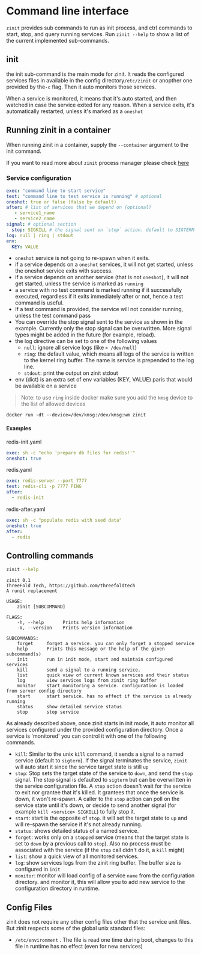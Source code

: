 # Command line interface
`zinit` provides sub commands to run as init process, and ctrl commands to start, stop, and query running services.
Run `zinit --help` to show a list of the current implemented sub-commands.

## init
the init sub-command is the main mode for zinit. 
It reads the configured services files in available in the config directory`/etc/zinit` or anopther one provided by the`-c` flag. Then it auto monitors those services.

When a service is monitored, it means that it's auto started, and then watched in case the service exited for any reason. When a service exits, it's automatically restarted, unless it's marked as a `oneshot`

## Running zinit in a container

When running zinit in a container, supply the `--container` argument to the init command.

If you want to read more about `zinit` process manager please check [here](implementation.md)

### Service configuration
```yaml
exec: "command line to start service"
test: "command line to test service is running" # optional
oneshot: true or false (false by default)
after: # list of services that we depend on (optional)
   - service1_name
   - service2_name
signal: # optional section
  stop: SIGKILL # the signal sent on `stop` action. default to SIGTERM
log: null | ring | stdout
env:
  KEY: VALUE
```

- `oneshot` service is not going to re-spawn when it exits.
- if a service depends on a `oneshot` services, it will not get started, unless the oneshot service exits with success.
- if a service depends on another service (that is not `oneshot`), it will not get started, unless the service is marked as `running`
- a service with no test command is marked running if it successfully executed, regardless if it exits immediately after or not, hence a test command is useful.
- If a test command is provided, the service will not consider running, unless the test command pass
- You can override the stop signal sent to the service as shown in the example. Currently only the stop
  signal can be overwritten. More signal types might be added in the future (for example, reload).
- the log directive can be set to one of the following values
  - `null`: ignore all service logs (like `> /dev/null`)
  - `ring`: the default value, which means all logs of the service is written to the kernel ring buffer. The name is service is prepended to the log line.
  - `stdout`: print the output on zinit stdout
- env (dict) is an extra set of env variables (KEY, VALUE) paris that would be available on a service

> Note: to use `ring` inside docker make sure you add the `kmsg` device to the list of allowed devices
```
docker run -dt --device=/dev/kmsg:/dev/kmsg:wm zinit
```

#### Examples
redis-init.yaml
```yaml
exec: sh -c "echo 'prepare db files for redis!'"
oneshot: true
```

redis.yaml
```yaml
exec: redis-server --port 7777
test: redis-cli -p 7777 PING
after:
  - redis-init
```

redis-after.yaml
```yaml
exec: sh -c "populate redis with seed data"
oneshot: true
after:
  - redis
```

## Controlling commands
```bash
zinit --help
```

```
zinit 0.1
ThreeFold Tech, https://github.com/threefoldtech
A runit replacement

USAGE:
    zinit [SUBCOMMAND]

FLAGS:
    -h, --help       Prints help information
    -V, --version    Prints version information

SUBCOMMANDS:
    forget     forget a service. you can only forget a stopped service
    help       Prints this message or the help of the given subcommand(s)
    init       run in init mode, start and maintain configured services
    kill       send a signal to a running service.
    list       quick view of current known services and their status
    log        view services logs from zinit ring buffer
    monitor    start monitoring a service. configuration is loaded from server config directory
    start      start service. has no effect if the service is already running
    status     show detailed service status
    stop       stop service

```

As already described above, once zinit starts in init mode, it auto monitor all services configured under the provided configuration directory. Once a service is 'monitored' you can control it with one of the following commands.

- `kill`: Similar to the unix `kill` command, it sends a signal to a named service (default to `sigterm`). If the signal terminates the service, `zinit` will auto start it since the service target state is still `up`
- `stop`: Stop sets the target state of the service to `down`, and send the `stop` signal. The stop signal is defaulted to `sigterm` but can be overwritten in the service configuration file. A `stop` action doesn't wait for the service to exit nor grantee that it's killed. It grantees that once the service is down, it won't re-spawn. A caller to the `stop` action can poll on the service state until it's down, or decide to send another signal (for example `kill <service> SIGKILL`) to fully stop it.
- `start`: start is the opposite of `stop`. it will set the target state to `up` and will re-spawn the service if it's not already running.
- `status`: shows detailed status of a named service.
- `forget`: works only on a `stopped` service (means that the target state is set to `down` by a previous call to `stop`). Also no process must be associated with the service (if the `stop` call didn't do it, a `kill` might)
- `list`: show a quick view of all monitored services.
- `log`: show services logs from the zinit ring buffer. The buffer size is configured in `init`
- `monitor`: monitor will load config of a service `name` from the configuration directory. and monitor it, this will allow you to add new
service to the configuration directory in runtime.

## Config Files
zinit does not require any other config files other that the service unit files. But zinit respects some of the global unix standard files:
- `/etc/environment` . The file is read one time during boot, changes to this file in runtime has no effect (even for new services)
